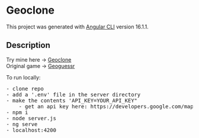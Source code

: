 # Geoclone

This project was generated with [Angular CLI](https://github.com/angular/angular-cli) version 16.1.1.

## Description
Try mine here -> [Geoclone](https://geoclone.vercel.app) <br>
Original game -> [Geoguessr](https://www.geoguessr.com)

To run locally:
<pre>
- clone repo
- add a '.env' file in the server directory
- make the contents 'API_KEY=YOUR_API_KEY"
    - get an api key here: https://developers.google.com/maps/documentation/javascript/get-api-key
- npm i
- node server.js
- ng serve
- localhost:4200
</pre>
